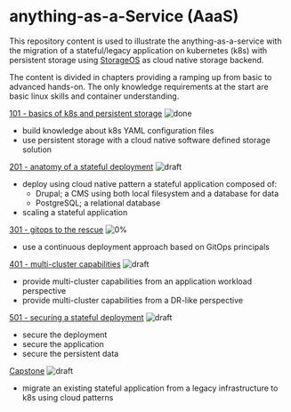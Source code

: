 # anything-as-a-Service (AaaS)
This repository content is used to illustrate the anything-as-a-service with the migration of a stateful/legacy application on kubernetes (k8s) with persistent storage using [StorageOS](https://storageos.com) as cloud native storage backend.  

The content is divided in chapters providing a ramping up from basic to advanced hands-on. The only knowledge requirements at the start are basic linux skills and container understanding. 

[101 - basics of k8s and persistent storage](doc/101/) ![done](https://img.shields.io/badge/status-100%25-green)     
- build knowledge about k8s YAML configuration files                                
- use persistent storage with a cloud native software defined storage solution   

[201 - anatomy of a stateful deployment](doc/201/) ![draft](https://img.shields.io/badge/status-50%25-yellow)
- deploy using cloud native pattern a stateful application composed of:             
  - Drupal; a CMS using both local filesystem and a database for data
  - PostgreSQL; a relational database  
- scaling a stateful application      

[301 - gitops to the rescue](doc/301) ![0%](https://img.shields.io/badge/status-0%25-red)
- use a continuous deployment approach based on GitOps principals

[401 - multi-cluster capabilities]() ![draft](https://img.shields.io/badge/status-0%25-red)
- provide multi-cluster capabilities from an application workload perspective
- provide multi-cluster capabilities from a DR-like perspective

[501 - securing a stateful deployment]() ![draft](https://img.shields.io/badge/status-0%25-red)
- secure the deployment 
- secure the application
- secure the persistent data

[Capstone]() ![draft](https://img.shields.io/badge/status-0%25-red)
- migrate an existing stateful application from a legacy infrastructure to k8s using cloud patterns

